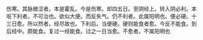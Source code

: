 伤寒。其脉微涩者。本是霍乱。今是伤寒。却四五日。至阴经上。转入阴必利。本呕下利者。不可治也。欲似大便。而反失气。仍不利者。此属阳明也。便必硬。十三日愈。所以然者。经尽故也。下利后。当便硬。硬则能食者愈。今反不能食。到后经中。颇能食。复过一经能食。过之一日当愈。不愈者。不属阳明也
